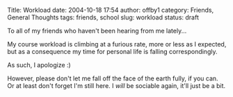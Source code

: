 Title: Workload
date: 2004-10-18 17:54
author: offby1
category: Friends, General Thoughts
tags: friends, school
slug: workload
status: draft

To all of my friends who haven't been hearing from me lately\...

My course workload is climbing at a furious rate, more or less as I expected, but as a consequence my time for personal life is falling correspondingly.

As such, I apologize :)

However, please don't let me fall off the face of the earth fully, if you can. Or at least don't forget I'm still here. I _will_ be sociable again, it'll just be a bit.
